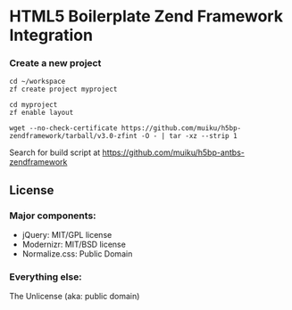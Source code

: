 # HTML5 Boilerplate Zend Framework Integration

### Create a new project

    cd ~/workspace
    zf create project myproject

    cd myproject
    zf enable layout

    wget --no-check-certificate https://github.com/muiku/h5bp-zendframework/tarball/v3.0-zfint -O - | tar -xz --strip 1

Search for build script at https://github.com/muiku/h5bp-antbs-zendframework
    
## License

### Major components:

* jQuery: MIT/GPL license
* Modernizr: MIT/BSD license
* Normalize.css: Public Domain

### Everything else:

The Unlicense (aka: public domain)
